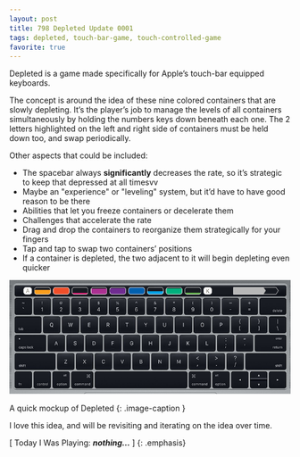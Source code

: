 ```yaml
---
layout: post
title: 798 Depleted Update 0001
tags: depleted, touch-bar-game, touch-controlled-game
favorite: true
---
```

Depleted is a game made specifically for Apple’s touch-bar equipped keyboards.

The concept is around the idea of these nine colored containers that are slowly depleting.  It’s the player’s job to manage the levels of all containers simultaneously by holding the numbers keys down beneath each one. The 2 letters highlighted on the left and right side of containers must be held down too, and swap periodically.

Other aspects that could be included:

- The spacebar always **significantly** decreases the rate, so it’s strategic to keep that depressed at all timesvv
- Maybe an "experience" or "leveling" system, but it’d have to have good reason to be there
- Abilities that let you freeze containers or decelerate them
- Challenges that accelerate the rate
- Drag and drop the containers to reorganize them strategically for your fingers
- Tap and tap to swap two containers’ positions
- If a container is depleted, the two adjacent to it will begin depleting even quicker

![depleted0001](/img/games/798_Depleted_Update_0001.png "Depleted 0001")

A quick mockup of Depleted
{: .image-caption }

I love this idea, and will be revisiting and iterating on the idea over time.

[ Today I Was Playing: ***nothing...*** ]
{: .emphasis}

